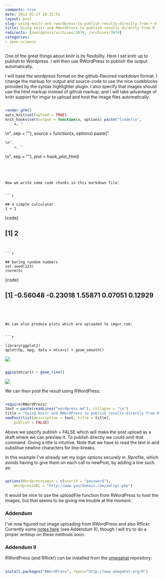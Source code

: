 ```yaml
---
comments: true
date: 2012-02-27 18:31:51
layout: post
slug: using-knitr-and-rwordpress-to-publish-results-directly-from-r-6
title: Using knitr and RWordPress to publish results directly from R
redirects: [/wordpress/archives/3974, /archives/3974]
categories:
- open-science
---
```


One of the great things about knitr is its flexibility.  Here I set knitr up to publish to Wordpress.
I will then use RWordPress to publish the output automatically.   

I will base the wordpress format on the github-flavored markdown format.  I change the markup for output and source-code to use the nice codeblocks provided by the syntax highlighter plugin.  I also specify that images should use the html markup instead of github markup, and I will take advantage of knitr support for imgur to upload and host the image files automatically.   



```r

render_gfm()
opts_knit$set(upload = TRUE)
knit_hooks$set(output = function(x, options) paste("[code]\n", 
    x, "
```
\n", sep = ""), source = function(x, options) paste("
```r
\n", 
    x, "
```
\n", sep = ""), plot = hook_plot_html)

```




Now we write some code chunks in this markdown file:


```r

## a simple calculator
1 + 1

```

[code]
## [1] 2

```


```r

## boring random numbers
set.seed(123)
rnorm(5)

```

[code]
## [1] -0.56048 -0.23018  1.55871  0.07051  0.12929

```




We can also produce plots which are uploaded to imgur.com:


```r

library(ggplot2)
qplot(hp, mpg, data = mtcars) + geom_smooth()

```

![](http://i.imgur.com/8RasE.png)

```r

ggpcp(mtcars) + geom_line()

```

![](http://i.imgur.com/Ddzj1.png)




We can then post the result using RWordPress:


```r

require(RWordPress)
text = paste(readLines("wordpress.md"), collapse = "\n")
title = "Using knitr and RWordPress to publish results directly from R"
newPost(list(description = text, title = title), 
    publish = FALSE)

```




Above we specify publish = FALSE which will make the post upload as a draft where we can preview it.  To publish directly we could omit that command.  Giving a title is intuitive. Note that we have to read the text in and substitue newline characters for line-breaks.   

In this example I've already set my login options securely in .Rprofile, which avoids having to give them on each call to newPost, by adding a line such as:



```r

options(WordpressLogin = c(userid = "password"), 
    WordpressURL = "http://www.yourdomain.com/xmlrpc.php")

```




It would be nice to use the uploadFile function from RWordPress to host the images, but that seems to be giving me trouble at the moment. 



###  Addendum 



I've now figured out image uploading from RWordPress and also Rflickr.  Currently some [notes here](http://www.carlboettiger.info/archives/3988) (see Addendum II), though I will try to do a proper writeup on these methods soon.  



###  Addendum II 



RWordPress (and Rflickr) can be installed from the [omegahat](http://www.omegahat.org/) repository:

```r
 
install.packages("RWordPress", repos="http://www.omegahat.org/R")

```


